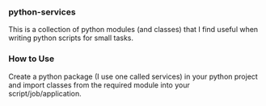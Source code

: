 ### python-services
This is a collection of python modules (and classes) that I find useful when writing python scripts for small tasks. 

### How to Use

Create a python package (I use one called services) in your python project and import classes from the required module into your script/job/application. 
